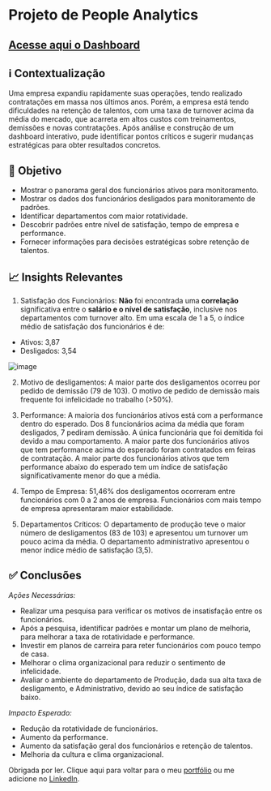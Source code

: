 # Projeto de People Analytics

## [Acesse aqui o Dashboard](https://app.powerbi.com/view?r=eyJrIjoiZjY1ZmIxMDUtZDU4NC00YTY3LTlmZmUtOWE5NGJiZTk2M2QxIiwidCI6ImFmOWUwMmYwLWYxYjAtNGM0MC1hNWU3LTIxNjQxZTVlNDBkYiJ9)

## ℹ️ Contextualização
Uma empresa expandiu rapidamente suas operações, tendo realizado contratações em massa nos últimos anos. Porém, a empresa está tendo dificuldades na retenção de talentos, com uma taxa de turnover acima da média do mercado, que acarreta em altos custos com treinamentos, demissões e novas contratações. Após análise e construção de um dashboard interativo, pude identificar pontos críticos e sugerir mudanças estratégicas para obter resultados concretos.

## 🎯 Objetivo
- Mostrar o panorama geral dos funcionários ativos para monitoramento.
- Mostrar os dados dos funcionários desligados para monitoramento de padrões.
- Identificar departamentos com maior rotatividade.
- Descobrir padrões entre nível de satisfação, tempo de empresa e performance.
- Fornecer informações para decisões estratégicas sobre retenção de talentos.

## 📈 Insights Relevantes
1. Satisfação dos Funcionários:
**Não** foi encontrada uma **correlação** significativa entre o **salário e o nível de satisfação**, inclusive nos departamentos com turnover alto.
Em uma escala de 1 a 5, o índice médio de satisfação dos funcionários é de:
- Ativos: 3,87
- Desligados: 3,54

![image](https://github.com/user-attachments/assets/814a91fd-93e4-4bb4-8b89-54ebbf76fe00)

2. Motivo de desligamentos:
A maior parte dos desligamentos ocorreu por pedido de demissão (79 de 103).
O motivo de pedido de demissão mais frequente foi infelicidade no trabalho (>50%).

3. Performance:
A maioria dos funcionários ativos está com a performance dentro do esperado.
Dos 8 funcionários acima da média que foram desligados, 7 pediram demissão. A única funcionária que foi demitida foi devido a mau comportamento.
A maior parte dos funcionários ativos que tem performance acima do esperado foram contratados em feiras de contratação.
A maior parte dos funcionários ativos que tem performance abaixo do esperado tem um índice de satisfação significativamente menor do que a média.

5. Tempo de Empresa:
51,46% dos desligamentos ocorreram entre funcionários com 0 a 2 anos de empresa.
Funcionários com mais tempo de empresa apresentaram maior estabilidade.

6. Departamentos Críticos:
O departamento de produção teve o maior número de desligamentos (83 de 103) e apresentou um turnover um pouco acima da média.
O departamento administrativo apresentou o menor índice médio de satisfação (3,5).


## ✅ Conclusões
*Ações Necessárias:*
- Realizar uma pesquisa para verificar os motivos de insatisfação entre os funcionários.
- Após a pesquisa, identificar padrões e montar um plano de melhoria, para melhorar a taxa de rotatividade e performance.
- Investir em planos de carreira para reter funcionários com pouco tempo de casa.
- Melhorar o clima organizacional para reduzir o sentimento de infelicidade.
- Avaliar o ambiente do departamento de Produção, dada sua alta taxa de desligamento, e Administrativo, devido ao seu índice de satisfação baixo.

*Impacto Esperado:*
- Redução da rotatividade de funcionários.
- Aumento da performance.
- Aumento da satisfação geral dos funcionários e retenção de talentos.
- Melhoria da cultura e clima organizacional.

Obrigada por ler. Clique aqui para voltar para o meu [portfólio](https://github.com/giulianaves/portfolio) ou me adicione no [LinkedIn](https://linkedin.com/in/giulia-naves).
